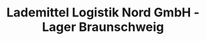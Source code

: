 ---
title: "Lademittel Logistik Nord GmbH - Lager Braunschweig"
url: /braunschweig/lademittel-logistik-nord-gmbh-lager-braunschweig/
shop: Allgemein
---